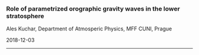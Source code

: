 
### Role of parametrized orographic gravity waves in the lower stratosphere


Ales Kuchar, Department of Atmosperic Physics, MFF CUNI, Prague


<span class='small'>
2018-12-03
</span>

---
